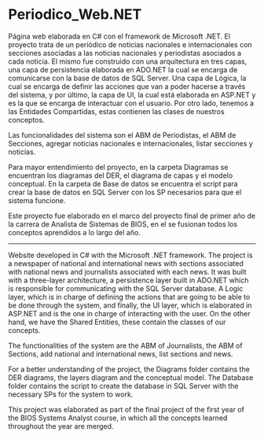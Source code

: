 # Periodico_Web.NET
Página web elaborada en C# con el framework de Microsoft .NET. El proyecto trata de un periódico de noticias nacionales e internacionales con secciones asociadas a las noticias nacionales y periodistas asociados a cada noticia. El mismo fue construido con una arquitectura en tres capas, una capa de persistencia elaborada en ADO.NET la cual se encarga de  comunicarse con la base de datos de SQL Server. Una capa de Lógica, la cual se encarga de definir las acciones que van a poder hacerse a través del sistema, y por último, la capa de UI, la cual está elaborada en ASP.NET y es la que se encarga de interactuar con el usuario. Por otro lado, tenemos a las Entidades Compartidas, estas contienen las clases de nuestros conceptos.

Las funcionalidades del sistema son el ABM de Periodistas, el ABM de Secciones, agregar noticias nacionales e internacionales, listar secciones y noticias. 

Para mayor entendimiento del proyecto, en la carpeta Diagramas se encuentran los diagramas del DER, el diagrama de capas y el modelo conceptual. En la carpeta de Base de datos se  encuentra el script para crear la base de datos en SQL Server con los SP necesarios para que el sistema funcione. 

Este proyecto fue elaborado en el marco del proyecto final de primer año de la carrera de Analista de Sistemas de BIOS, en el se fusionan todos los conceptos aprendidos a lo largo  del año. 

-----------------------------------------------------------------------------------------------------------------------------------------------------------------------------------

Website developed in C# with the Microsoft .NET framework. The project is a newspaper of national and international news with sections associated with national news and journalists associated with each news. It was built with a three-layer architecture, a persistence layer built in ADO.NET which is responsible for communicating with the SQL Server database. A Logic layer, which is in charge of defining the actions that are going to be able to be done through the system, and finally, the UI layer, which is elaborated in ASP.NET and is the one in charge of interacting with the user. On the other hand, we have the Shared Entities, these contain the classes of our concepts.

The functionalities of the system are the ABM of Journalists, the ABM of Sections, add national and international news, list sections and news. 

For a better understanding of the project, the Diagrams folder contains the DER diagrams, the layers diagram and the conceptual model. The Database folder contains the script to create the database in SQL Server with the necessary SPs for the system to work. 

This project was elaborated as part of the final project of the first year of the BIOS Systems Analyst course, in which all the concepts learned throughout the year are merged.

